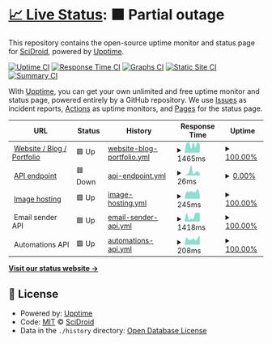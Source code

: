# [📈 Live Status](https://status.scidroid.me): <!--live status--> **🟧 Partial outage**

This repository contains the open-source uptime monitor and status page for [SciDroid](scidroid.me), powered by [Upptime](https://github.com/upptime/upptime).

[![Uptime CI](https://github.com/scidroid/status/workflows/Uptime%20CI/badge.svg)](https://github.com/scidroid/status/actions?query=workflow%3A%22Uptime+CI%22)
[![Response Time CI](https://github.com/scidroid/status/workflows/Response%20Time%20CI/badge.svg)](https://github.com/scidroid/status/actions?query=workflow%3A%22Response+Time+CI%22)
[![Graphs CI](https://github.com/scidroid/status/workflows/Graphs%20CI/badge.svg)](https://github.com/scidroid/status/actions?query=workflow%3A%22Graphs+CI%22)
[![Static Site CI](https://github.com/scidroid/status/workflows/Static%20Site%20CI/badge.svg)](https://github.com/scidroid/status/actions?query=workflow%3A%22Static+Site+CI%22)
[![Summary CI](https://github.com/scidroid/status/workflows/Summary%20CI/badge.svg)](https://github.com/scidroid/status/actions?query=workflow%3A%22Summary+CI%22)

With [Upptime](https://upptime.js.org), you can get your own unlimited and free uptime monitor and status page, powered entirely by a GitHub repository. We use [Issues](https://github.com/scidroid/status/issues) as incident reports, [Actions](https://github.com/scidroid/status/actions) as uptime monitors, and [Pages](https://status.scidroid.me) for the status page.

<!--start: status pages-->
<!-- This summary is generated by Upptime (https://github.com/upptime/upptime) -->
<!-- Do not edit this manually, your changes will be overwritten -->
<!-- prettier-ignore -->
| URL | Status | History | Response Time | Uptime |
| --- | ------ | ------- | ------------- | ------ |
| <img alt="" src="https://icons.duckduckgo.com/ip3/scidroid.co.ico" height="13"> [Website / Blog / Portfolio](https://scidroid.co) | 🟩 Up | [website-blog-portfolio.yml](https://github.com/scidroid/status/commits/HEAD/history/website-blog-portfolio.yml) | <details><summary><img alt="Response time graph" src="./graphs/website-blog-portfolio/response-time-week.png" height="20"> 1465ms</summary><br><a href="https://status.scidroid.co/history/website-blog-portfolio"><img alt="Response time 664" src="https://img.shields.io/endpoint?url=https%3A%2F%2Fraw.githubusercontent.com%2Fscidroid%2Fstatus%2FHEAD%2Fapi%2Fwebsite-blog-portfolio%2Fresponse-time.json"></a><br><a href="https://status.scidroid.co/history/website-blog-portfolio"><img alt="24-hour response time 1699" src="https://img.shields.io/endpoint?url=https%3A%2F%2Fraw.githubusercontent.com%2Fscidroid%2Fstatus%2FHEAD%2Fapi%2Fwebsite-blog-portfolio%2Fresponse-time-day.json"></a><br><a href="https://status.scidroid.co/history/website-blog-portfolio"><img alt="7-day response time 1465" src="https://img.shields.io/endpoint?url=https%3A%2F%2Fraw.githubusercontent.com%2Fscidroid%2Fstatus%2FHEAD%2Fapi%2Fwebsite-blog-portfolio%2Fresponse-time-week.json"></a><br><a href="https://status.scidroid.co/history/website-blog-portfolio"><img alt="30-day response time 1492" src="https://img.shields.io/endpoint?url=https%3A%2F%2Fraw.githubusercontent.com%2Fscidroid%2Fstatus%2FHEAD%2Fapi%2Fwebsite-blog-portfolio%2Fresponse-time-month.json"></a><br><a href="https://status.scidroid.co/history/website-blog-portfolio"><img alt="1-year response time 805" src="https://img.shields.io/endpoint?url=https%3A%2F%2Fraw.githubusercontent.com%2Fscidroid%2Fstatus%2FHEAD%2Fapi%2Fwebsite-blog-portfolio%2Fresponse-time-year.json"></a></details> | <details><summary><a href="https://status.scidroid.co/history/website-blog-portfolio">100.00%</a></summary><a href="https://status.scidroid.co/history/website-blog-portfolio"><img alt="All-time uptime 99.56%" src="https://img.shields.io/endpoint?url=https%3A%2F%2Fraw.githubusercontent.com%2Fscidroid%2Fstatus%2FHEAD%2Fapi%2Fwebsite-blog-portfolio%2Fuptime.json"></a><br><a href="https://status.scidroid.co/history/website-blog-portfolio"><img alt="24-hour uptime 100.00%" src="https://img.shields.io/endpoint?url=https%3A%2F%2Fraw.githubusercontent.com%2Fscidroid%2Fstatus%2FHEAD%2Fapi%2Fwebsite-blog-portfolio%2Fuptime-day.json"></a><br><a href="https://status.scidroid.co/history/website-blog-portfolio"><img alt="7-day uptime 100.00%" src="https://img.shields.io/endpoint?url=https%3A%2F%2Fraw.githubusercontent.com%2Fscidroid%2Fstatus%2FHEAD%2Fapi%2Fwebsite-blog-portfolio%2Fuptime-week.json"></a><br><a href="https://status.scidroid.co/history/website-blog-portfolio"><img alt="30-day uptime 100.00%" src="https://img.shields.io/endpoint?url=https%3A%2F%2Fraw.githubusercontent.com%2Fscidroid%2Fstatus%2FHEAD%2Fapi%2Fwebsite-blog-portfolio%2Fuptime-month.json"></a><br><a href="https://status.scidroid.co/history/website-blog-portfolio"><img alt="1-year uptime 99.04%" src="https://img.shields.io/endpoint?url=https%3A%2F%2Fraw.githubusercontent.com%2Fscidroid%2Fstatus%2FHEAD%2Fapi%2Fwebsite-blog-portfolio%2Fuptime-year.json"></a></details>
| <img alt="" src="https://icons.duckduckgo.com/ip3/scidroid.co.ico" height="13"> [API endpoint](https://scidroid.co/api/view/test) | 🟥 Down | [api-endpoint.yml](https://github.com/scidroid/status/commits/HEAD/history/api-endpoint.yml) | <details><summary><img alt="Response time graph" src="./graphs/api-endpoint/response-time-week.png" height="20"> 26ms</summary><br><a href="https://status.scidroid.co/history/api-endpoint"><img alt="Response time 2452" src="https://img.shields.io/endpoint?url=https%3A%2F%2Fraw.githubusercontent.com%2Fscidroid%2Fstatus%2FHEAD%2Fapi%2Fapi-endpoint%2Fresponse-time.json"></a><br><a href="https://status.scidroid.co/history/api-endpoint"><img alt="24-hour response time 22" src="https://img.shields.io/endpoint?url=https%3A%2F%2Fraw.githubusercontent.com%2Fscidroid%2Fstatus%2FHEAD%2Fapi%2Fapi-endpoint%2Fresponse-time-day.json"></a><br><a href="https://status.scidroid.co/history/api-endpoint"><img alt="7-day response time 26" src="https://img.shields.io/endpoint?url=https%3A%2F%2Fraw.githubusercontent.com%2Fscidroid%2Fstatus%2FHEAD%2Fapi%2Fapi-endpoint%2Fresponse-time-week.json"></a><br><a href="https://status.scidroid.co/history/api-endpoint"><img alt="30-day response time 30" src="https://img.shields.io/endpoint?url=https%3A%2F%2Fraw.githubusercontent.com%2Fscidroid%2Fstatus%2FHEAD%2Fapi%2Fapi-endpoint%2Fresponse-time-month.json"></a><br><a href="https://status.scidroid.co/history/api-endpoint"><img alt="1-year response time 1242" src="https://img.shields.io/endpoint?url=https%3A%2F%2Fraw.githubusercontent.com%2Fscidroid%2Fstatus%2FHEAD%2Fapi%2Fapi-endpoint%2Fresponse-time-year.json"></a></details> | <details><summary><a href="https://status.scidroid.co/history/api-endpoint">0.00%</a></summary><a href="https://status.scidroid.co/history/api-endpoint"><img alt="All-time uptime 60.24%" src="https://img.shields.io/endpoint?url=https%3A%2F%2Fraw.githubusercontent.com%2Fscidroid%2Fstatus%2FHEAD%2Fapi%2Fapi-endpoint%2Fuptime.json"></a><br><a href="https://status.scidroid.co/history/api-endpoint"><img alt="24-hour uptime 0.00%" src="https://img.shields.io/endpoint?url=https%3A%2F%2Fraw.githubusercontent.com%2Fscidroid%2Fstatus%2FHEAD%2Fapi%2Fapi-endpoint%2Fuptime-day.json"></a><br><a href="https://status.scidroid.co/history/api-endpoint"><img alt="7-day uptime 0.00%" src="https://img.shields.io/endpoint?url=https%3A%2F%2Fraw.githubusercontent.com%2Fscidroid%2Fstatus%2FHEAD%2Fapi%2Fapi-endpoint%2Fuptime-week.json"></a><br><a href="https://status.scidroid.co/history/api-endpoint"><img alt="30-day uptime 0.00%" src="https://img.shields.io/endpoint?url=https%3A%2F%2Fraw.githubusercontent.com%2Fscidroid%2Fstatus%2FHEAD%2Fapi%2Fapi-endpoint%2Fuptime-month.json"></a><br><a href="https://status.scidroid.co/history/api-endpoint"><img alt="1-year uptime 12.98%" src="https://img.shields.io/endpoint?url=https%3A%2F%2Fraw.githubusercontent.com%2Fscidroid%2Fstatus%2FHEAD%2Fapi%2Fapi-endpoint%2Fuptime-year.json"></a></details>
| <img alt="" src="https://icons.duckduckgo.com/ip3/s2.loli.net.ico" height="13"> [Image hosting](https://s2.loli.net) | 🟩 Up | [image-hosting.yml](https://github.com/scidroid/status/commits/HEAD/history/image-hosting.yml) | <details><summary><img alt="Response time graph" src="./graphs/image-hosting/response-time-week.png" height="20"> 245ms</summary><br><a href="https://status.scidroid.co/history/image-hosting"><img alt="Response time 313" src="https://img.shields.io/endpoint?url=https%3A%2F%2Fraw.githubusercontent.com%2Fscidroid%2Fstatus%2FHEAD%2Fapi%2Fimage-hosting%2Fresponse-time.json"></a><br><a href="https://status.scidroid.co/history/image-hosting"><img alt="24-hour response time 315" src="https://img.shields.io/endpoint?url=https%3A%2F%2Fraw.githubusercontent.com%2Fscidroid%2Fstatus%2FHEAD%2Fapi%2Fimage-hosting%2Fresponse-time-day.json"></a><br><a href="https://status.scidroid.co/history/image-hosting"><img alt="7-day response time 245" src="https://img.shields.io/endpoint?url=https%3A%2F%2Fraw.githubusercontent.com%2Fscidroid%2Fstatus%2FHEAD%2Fapi%2Fimage-hosting%2Fresponse-time-week.json"></a><br><a href="https://status.scidroid.co/history/image-hosting"><img alt="30-day response time 295" src="https://img.shields.io/endpoint?url=https%3A%2F%2Fraw.githubusercontent.com%2Fscidroid%2Fstatus%2FHEAD%2Fapi%2Fimage-hosting%2Fresponse-time-month.json"></a><br><a href="https://status.scidroid.co/history/image-hosting"><img alt="1-year response time 336" src="https://img.shields.io/endpoint?url=https%3A%2F%2Fraw.githubusercontent.com%2Fscidroid%2Fstatus%2FHEAD%2Fapi%2Fimage-hosting%2Fresponse-time-year.json"></a></details> | <details><summary><a href="https://status.scidroid.co/history/image-hosting">100.00%</a></summary><a href="https://status.scidroid.co/history/image-hosting"><img alt="All-time uptime 99.97%" src="https://img.shields.io/endpoint?url=https%3A%2F%2Fraw.githubusercontent.com%2Fscidroid%2Fstatus%2FHEAD%2Fapi%2Fimage-hosting%2Fuptime.json"></a><br><a href="https://status.scidroid.co/history/image-hosting"><img alt="24-hour uptime 100.00%" src="https://img.shields.io/endpoint?url=https%3A%2F%2Fraw.githubusercontent.com%2Fscidroid%2Fstatus%2FHEAD%2Fapi%2Fimage-hosting%2Fuptime-day.json"></a><br><a href="https://status.scidroid.co/history/image-hosting"><img alt="7-day uptime 100.00%" src="https://img.shields.io/endpoint?url=https%3A%2F%2Fraw.githubusercontent.com%2Fscidroid%2Fstatus%2FHEAD%2Fapi%2Fimage-hosting%2Fuptime-week.json"></a><br><a href="https://status.scidroid.co/history/image-hosting"><img alt="30-day uptime 99.69%" src="https://img.shields.io/endpoint?url=https%3A%2F%2Fraw.githubusercontent.com%2Fscidroid%2Fstatus%2FHEAD%2Fapi%2Fimage-hosting%2Fuptime-month.json"></a><br><a href="https://status.scidroid.co/history/image-hosting"><img alt="1-year uptime 99.97%" src="https://img.shields.io/endpoint?url=https%3A%2F%2Fraw.githubusercontent.com%2Fscidroid%2Fstatus%2FHEAD%2Fapi%2Fimage-hosting%2Fuptime-year.json"></a></details>
| <img alt="" src="https://icons.duckduckgo.com/ip3/null.ico" height="13"> Email sender API | 🟩 Up | [email-sender-api.yml](https://github.com/scidroid/status/commits/HEAD/history/email-sender-api.yml) | <details><summary><img alt="Response time graph" src="./graphs/email-sender-api/response-time-week.png" height="20"> 1418ms</summary><br><a href="https://status.scidroid.co/history/email-sender-api"><img alt="Response time 1157" src="https://img.shields.io/endpoint?url=https%3A%2F%2Fraw.githubusercontent.com%2Fscidroid%2Fstatus%2FHEAD%2Fapi%2Femail-sender-api%2Fresponse-time.json"></a><br><a href="https://status.scidroid.co/history/email-sender-api"><img alt="24-hour response time 749" src="https://img.shields.io/endpoint?url=https%3A%2F%2Fraw.githubusercontent.com%2Fscidroid%2Fstatus%2FHEAD%2Fapi%2Femail-sender-api%2Fresponse-time-day.json"></a><br><a href="https://status.scidroid.co/history/email-sender-api"><img alt="7-day response time 1418" src="https://img.shields.io/endpoint?url=https%3A%2F%2Fraw.githubusercontent.com%2Fscidroid%2Fstatus%2FHEAD%2Fapi%2Femail-sender-api%2Fresponse-time-week.json"></a><br><a href="https://status.scidroid.co/history/email-sender-api"><img alt="30-day response time 1555" src="https://img.shields.io/endpoint?url=https%3A%2F%2Fraw.githubusercontent.com%2Fscidroid%2Fstatus%2FHEAD%2Fapi%2Femail-sender-api%2Fresponse-time-month.json"></a><br><a href="https://status.scidroid.co/history/email-sender-api"><img alt="1-year response time 1235" src="https://img.shields.io/endpoint?url=https%3A%2F%2Fraw.githubusercontent.com%2Fscidroid%2Fstatus%2FHEAD%2Fapi%2Femail-sender-api%2Fresponse-time-year.json"></a></details> | <details><summary><a href="https://status.scidroid.co/history/email-sender-api">100.00%</a></summary><a href="https://status.scidroid.co/history/email-sender-api"><img alt="All-time uptime 99.97%" src="https://img.shields.io/endpoint?url=https%3A%2F%2Fraw.githubusercontent.com%2Fscidroid%2Fstatus%2FHEAD%2Fapi%2Femail-sender-api%2Fuptime.json"></a><br><a href="https://status.scidroid.co/history/email-sender-api"><img alt="24-hour uptime 100.00%" src="https://img.shields.io/endpoint?url=https%3A%2F%2Fraw.githubusercontent.com%2Fscidroid%2Fstatus%2FHEAD%2Fapi%2Femail-sender-api%2Fuptime-day.json"></a><br><a href="https://status.scidroid.co/history/email-sender-api"><img alt="7-day uptime 100.00%" src="https://img.shields.io/endpoint?url=https%3A%2F%2Fraw.githubusercontent.com%2Fscidroid%2Fstatus%2FHEAD%2Fapi%2Femail-sender-api%2Fuptime-week.json"></a><br><a href="https://status.scidroid.co/history/email-sender-api"><img alt="30-day uptime 100.00%" src="https://img.shields.io/endpoint?url=https%3A%2F%2Fraw.githubusercontent.com%2Fscidroid%2Fstatus%2FHEAD%2Fapi%2Femail-sender-api%2Fuptime-month.json"></a><br><a href="https://status.scidroid.co/history/email-sender-api"><img alt="1-year uptime 100.00%" src="https://img.shields.io/endpoint?url=https%3A%2F%2Fraw.githubusercontent.com%2Fscidroid%2Fstatus%2FHEAD%2Fapi%2Femail-sender-api%2Fuptime-year.json"></a></details>
| <img alt="" src="https://icons.duckduckgo.com/ip3/null.ico" height="13"> Automations API | 🟩 Up | [automations-api.yml](https://github.com/scidroid/status/commits/HEAD/history/automations-api.yml) | <details><summary><img alt="Response time graph" src="./graphs/automations-api/response-time-week.png" height="20"> 208ms</summary><br><a href="https://status.scidroid.co/history/automations-api"><img alt="Response time 231" src="https://img.shields.io/endpoint?url=https%3A%2F%2Fraw.githubusercontent.com%2Fscidroid%2Fstatus%2FHEAD%2Fapi%2Fautomations-api%2Fresponse-time.json"></a><br><a href="https://status.scidroid.co/history/automations-api"><img alt="24-hour response time 244" src="https://img.shields.io/endpoint?url=https%3A%2F%2Fraw.githubusercontent.com%2Fscidroid%2Fstatus%2FHEAD%2Fapi%2Fautomations-api%2Fresponse-time-day.json"></a><br><a href="https://status.scidroid.co/history/automations-api"><img alt="7-day response time 208" src="https://img.shields.io/endpoint?url=https%3A%2F%2Fraw.githubusercontent.com%2Fscidroid%2Fstatus%2FHEAD%2Fapi%2Fautomations-api%2Fresponse-time-week.json"></a><br><a href="https://status.scidroid.co/history/automations-api"><img alt="30-day response time 185" src="https://img.shields.io/endpoint?url=https%3A%2F%2Fraw.githubusercontent.com%2Fscidroid%2Fstatus%2FHEAD%2Fapi%2Fautomations-api%2Fresponse-time-month.json"></a><br><a href="https://status.scidroid.co/history/automations-api"><img alt="1-year response time 231" src="https://img.shields.io/endpoint?url=https%3A%2F%2Fraw.githubusercontent.com%2Fscidroid%2Fstatus%2FHEAD%2Fapi%2Fautomations-api%2Fresponse-time-year.json"></a></details> | <details><summary><a href="https://status.scidroid.co/history/automations-api">100.00%</a></summary><a href="https://status.scidroid.co/history/automations-api"><img alt="All-time uptime 99.97%" src="https://img.shields.io/endpoint?url=https%3A%2F%2Fraw.githubusercontent.com%2Fscidroid%2Fstatus%2FHEAD%2Fapi%2Fautomations-api%2Fuptime.json"></a><br><a href="https://status.scidroid.co/history/automations-api"><img alt="24-hour uptime 100.00%" src="https://img.shields.io/endpoint?url=https%3A%2F%2Fraw.githubusercontent.com%2Fscidroid%2Fstatus%2FHEAD%2Fapi%2Fautomations-api%2Fuptime-day.json"></a><br><a href="https://status.scidroid.co/history/automations-api"><img alt="7-day uptime 100.00%" src="https://img.shields.io/endpoint?url=https%3A%2F%2Fraw.githubusercontent.com%2Fscidroid%2Fstatus%2FHEAD%2Fapi%2Fautomations-api%2Fuptime-week.json"></a><br><a href="https://status.scidroid.co/history/automations-api"><img alt="30-day uptime 100.00%" src="https://img.shields.io/endpoint?url=https%3A%2F%2Fraw.githubusercontent.com%2Fscidroid%2Fstatus%2FHEAD%2Fapi%2Fautomations-api%2Fuptime-month.json"></a><br><a href="https://status.scidroid.co/history/automations-api"><img alt="1-year uptime 100.00%" src="https://img.shields.io/endpoint?url=https%3A%2F%2Fraw.githubusercontent.com%2Fscidroid%2Fstatus%2FHEAD%2Fapi%2Fautomations-api%2Fuptime-year.json"></a></details>

<!--end: status pages-->

[**Visit our status website →**](https://status.scidroid.me)

## 📄 License

- Powered by: [Upptime](https://github.com/upptime/upptime)
- Code: [MIT](./LICENSE) © [SciDroid](scidroid.me)
- Data in the `./history` directory: [Open Database License](https://opendatacommons.org/licenses/odbl/1-0/)
